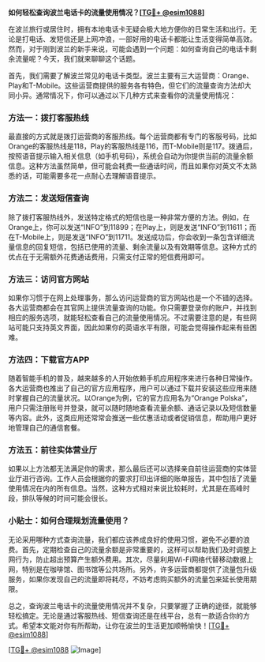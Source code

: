 **如何轻松查询波兰电话卡的流量使用情况？[[TG💪+ @esim1088](https://t.me/s/esim1088)]**

在波兰旅行或居住时，拥有本地电话卡无疑会极大地方便你的日常生活和出行。无论是打电话、发短信还是上网冲浪，一部好用的电话卡都能让生活变得简单高效。然而，对于刚到波兰的新手来说，可能会遇到一个问题：如何查询自己的电话卡剩余流量呢？今天，我们就来聊聊这个话题。

首先，我们需要了解波兰常见的电话卡类型。波兰主要有三大运营商：Orange、Play和T-Mobile。这些运营商提供的服务各有特色，但它们的流量查询方法却大同小异。通常情况下，你可以通过以下几种方式来查看你的流量使用情况：

### 方法一：拨打客服热线

最直接的方式就是拨打运营商的客服热线。每个运营商都有专门的客服号码，比如Orange的客服热线是118，Play的客服热线是116，而T-Mobile则是117。拨通后，按照语音提示输入相关信息（如手机号码），系统会自动为你提供当前的流量余额信息。这种方法虽然简单，但可能会耗费一些通话时间，而且如果你对英文不太熟悉的话，可能需要多花一点耐心去理解语音提示。

### 方法二：发送短信查询

除了拨打客服热线外，发送特定格式的短信也是一种非常方便的方法。例如，在Orange上，你可以发送“INFO”到11899；在Play上，则是发送“INFO”到11611；而在T-Mobile上，则是发送“INFO”到11711。发送成功后，你会收到一条包含详细流量信息的回复短信，包括已使用的流量、剩余流量以及有效期等信息。这种方式的优点在于无需额外花费通话费用，只需支付正常的短信费用即可。

### 方法三：访问官方网站

如果你习惯于在网上处理事务，那么访问运营商的官方网站也是一个不错的选择。各大运营商都会在其官网上提供流量查询的功能。你只需要登录你的账户，并找到相应的服务选项，就能轻松查看自己的流量使用情况。不过需要注意的是，有些网站可能只支持英文界面，因此如果你的英语水平有限，可能会觉得操作起来有些困难。

### 方法四：下载官方APP

随着智能手机的普及，越来越多的人开始依赖手机应用程序来进行各种日常操作。各大运营商也推出了自己的官方应用程序，用户可以通过下载并安装这些应用来随时掌握自己的流量状况。以Orange为例，它的官方应用名为“Orange Polska”，用户只需注册账号并登录，就可以随时随地查看流量余额、通话记录以及短信数量等内容。此外，这类应用还常常会推送一些优惠活动或者促销信息，帮助用户更好地管理自己的通信套餐。

### 方法五：前往实体营业厅

如果以上方法都无法满足你的需求，那么最后还可以选择亲自前往运营商的实体营业厅进行咨询。工作人员会根据你的要求打印出详细的账单报告，其中包括了流量使用情况在内的所有信息。当然，这种方式相对来说比较耗时，尤其是在高峰时段，排队等候的时间可能会很长。

### 小贴士：如何合理规划流量使用？

无论采用哪种方式查询流量，我们都应该养成良好的使用习惯，避免不必要的浪费。首先，定期检查自己的流量余额是非常重要的，这样可以帮助我们及时调整上网行为，防止超出预算产生额外费用。其次，尽量利用Wi-Fi网络代替移动数据上网，特别是在咖啡馆、图书馆等公共场所。另外，许多运营商都提供了流量包升级服务，如果你发现自己的流量即将耗尽，不妨考虑购买额外的流量包来延长使用期限。

总之，查询波兰电话卡的流量使用情况并不复杂，只要掌握了正确的途径，就能够轻松搞定。无论是通过客服热线、短信查询还是在线平台，总有一款适合你的方式。希望本文能对你有所帮助，让你在波兰的生活更加顺畅愉快！[[TG💪+ @esim1088](https://t.me/s/esim1088)]

[[TG💪+ @esim1088](https://t.me/s/esim1088) ![Image](https://i.postimg.cc/4NQfJmqS/Snipaste-2025-05-13-00-14-12.png)]